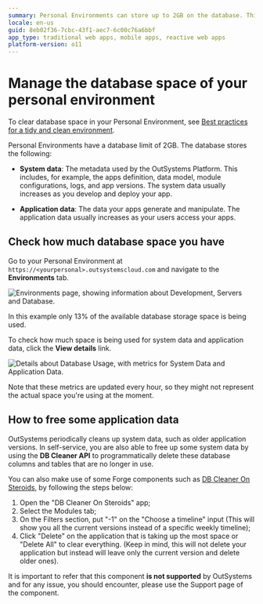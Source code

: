 ```yaml
---
summary: Personal Environments can store up to 2GB on the database. This includes system and application data. Learn what you can do to take the most of it.
locale: en-us
guid: 8eb02f36-7cbc-43f1-aec7-6c00c76a6bbf
app_type: traditional web apps, mobile apps, reactive web apps
platform-version: o11
---
```


# Manage the database space of your personal environment

<div class="info" markdown="1">

To clear database space in your Personal Environment, see [Best practices for a tidy and clean environment](https://success.outsystems.com/Documentation/Best_Practices/Lifecycle/Best_practices_for_a_tidy_and_clean_environment).

</div>

Personal Environments have a database limit of 2GB. The database stores the following: 

* **System data**: The metadata used by the OutSystems Platform. This includes, for example, the apps definition, data model, module configurations, logs, and app versions. The system data usually increases as you develop and deploy your app.

* **Application data**: The data your apps generate and manipulate. The application data usually increases as your users access your apps.

## Check how much database space you have

Go to your Personal Environment at `https://<yourpersonal>.outsystemscloud.com` and navigate to the **Environments** tab.

![Environments page, showing information about Development, Servers and Database.](images/manage-database-space_0.png)

In this example only 13% of the available database storage space is being used.

To check how much space is being used for system data and application data, click the **View details** link.

![Details about Database Usage, with metrics for System Data and Application Data.](images/manage-database-space_1.png)

<div class="info" markdown="1">

Note that these metrics are updated every hour, so they might not represent the actual space you're using at the moment.

</div>

## How to free some application data

OutSystems periodically cleans up system data, such as older application versions. In self-service, you are also able to free up some system data by using the **DB Cleaner API** to programmatically delete these database columns and tables that are no longer in use. 

You can also make use of some Forge components such as [DB Cleaner On Steroids](https://www.outsystems.com/forge/component-overview/5018/db-cleaner-on-steroids), by following the steps below:

1. Open the "DB Cleaner On Steroids" app;
2. Select the Modules tab;
3. On the Filters section, put "-1" on the "Choose a timeline" input (This will show you all the current versions instead of a specific weekly timeline);
4. Click "Delete" on the application that is taking up the most space or "Delete All" to clear everything. (Keep in mind, this will not delete your application but instead will leave only the current version and delete older ones). 

It is important to refer that this component **is not supported** by OutSystems and for any issue, you should encounter, please use the Support page of the component.
